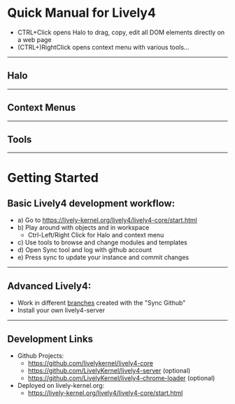 # Quick Manual for Lively4

- CTRL+Click opens Halo to drag, copy, edit all DOM elements directly on a web page
- (CTRL+)RightClick opens context menu with various tools...

---

## Halo

<script>
fetch(lively4url + "/doc/SWD2017/halo.html").then(t => t.text())
</script>

----

## Context Menus


<script>
fetch(lively4url + "/doc/SWD2017/contextmenu.html").then(t => t.text())
</script>

----

## Tools

<script>
fetch(lively4url + "/doc/SWD2017/tools.html").then(t => t.text())
</script>


---

# Getting Started

## Basic Lively4 development workflow:

- a) Go to https://lively-kernel.org/lively4/lively4-core/start.html
- b) Play around with objects and in workspace 
  - Ctrl-Left/Right Click for Halo and context menu
- c) Use tools to browse and change modules and templates
- d) Open Sync tool and log with github account 
- e) Press sync to update your instance and commit changes

---

## Advanced Lively4: 

- Work in different [branches](https://lively-kernel.org/lively4/) created with the "Sync Github"
- Install your own lively4-server

---

## Development Links

- Github Projects: 
  - https://github.com/livelykernel/lively4-core 
  - https://github.com/LivelyKernel/lively4-server (optional) 
  - https://github.com/LivelyKernel/lively4-chrome-loader (optional)
- Deployed on lively-kernel.org: 
  - https://lively-kernel.org/lively4/lively4-core/start.html

